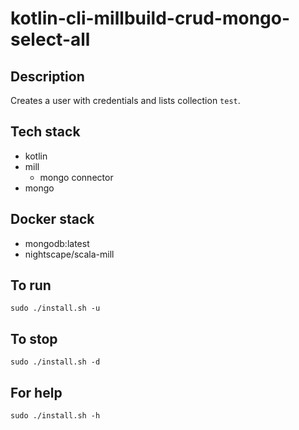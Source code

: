 # kotlin-cli-millbuild-crud-mongo-select-all

## Description
Creates a user with credentials
and lists collection `test`.

## Tech stack
- kotlin
- mill
  - mongo connector
- mongo

## Docker stack
- mongodb:latest
- nightscape/scala-mill

## To run
`sudo ./install.sh -u`

## To stop
`sudo ./install.sh -d`

## For help
`sudo ./install.sh -h`
